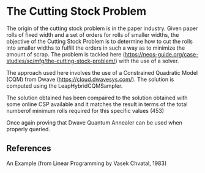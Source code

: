 # The Cutting Stock Problem

The origin of the cutting stock problem is in the paper industry. Given paper rolls of fixed width and a set of orders for rolls of smaller widths, the objective of the Cutting Stock Problem is to determine how to cut the rolls into smaller widths to fulfill the orders in such a way as to minimize the amount of scrap. The problem is tackled here (https://neos-guide.org/case-studies/sc/mfg/the-cutting-stock-problem/) with the use of a solver.

The approach used here involves the use of a Constrained Quadratic Model (CQM) from Dwave (https://cloud.dwavesys.com/). The solution is computed using the LeapHybridCQMSampler.

The solution obtained has been compaired to the solution obtained with some online CSP available and it matches the result in terms of the total numberof minimum rolls required for this specific values (453)

Once again proving that Dwave Quantum Annealer can be used when properly queried. 


## References
An Example (from Linear Programming by Vasek Chvatal, 1983)
